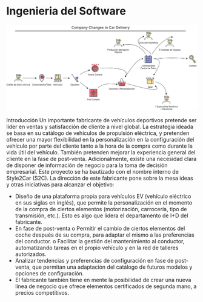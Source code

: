 # Ingenieria del Software
![Image](https://raw.githubusercontent.com/karlosc7/Ingenier-aSoftware/main/ProcesoDeNegocioActores.jpg)

Introducción 
Un importante fabricante de vehículos deportivos pretende ser líder en ventas y satisfacción de 
cliente  a  nivel  global.  La  estrategia  ideada  se  basa  en  su  catálogo  de  vehículos  de  propulsión 
eléctrica, y pretenden ofrecer una mayor flexibilidad en la personalización en la configuración 
del  vehículo  por  parte  del  cliente  tanto  a  la  hora  de  la  compra  como  durante  la  vida  útil  del 
vehículo. También pretenden mejorar la experiencia general del cliente en la fase de post-venta. 
Adicionalmente, existe una necesidad clara de disponer de información de negocio para la toma 
de  decisión  empresarial.  Este  proyecto  se  ha  bautizado  con  el  nombre  interno  de  Style2Car 
(S2C). 
La  dirección  de  este  fabricante  pone  sobre  la  mesa  ideas  y  otras  iniciativas  para  alcanzar  el 
objetivo: 
- Diseño de una plataforma propia para vehículos EV (vehículo eléctrico en sus siglas en 
inglés), que permite la  personalización en  el  momento de la  compra  de  ciertos 
elementos (motorización, carrocería, tipo de transmisión, etc.). Esto es algo que lidera 
el departamento de I+D del fabricante. 
- En fase de post-venta 
o Permitir el cambio de ciertos elementos del coche después de su compra, para 
adaptar el mismo a las preferencias del conductor. 
o Facilitar la gestión del mantenimiento al conductor, automatizando tareas en el 
propio vehículo y en la red de talleres autorizados. 
- Analizar tendencias y preferencias de configuración en fase de post-venta, que permitan 
una adaptación del catálogo de futuros modelos y opciones de configuración. 
- El fabricante también tiene en mente la posibilidad de crear una nueva línea de negocio 
que ofrece elementos certificados de segunda mano, a precios competitivos. 
